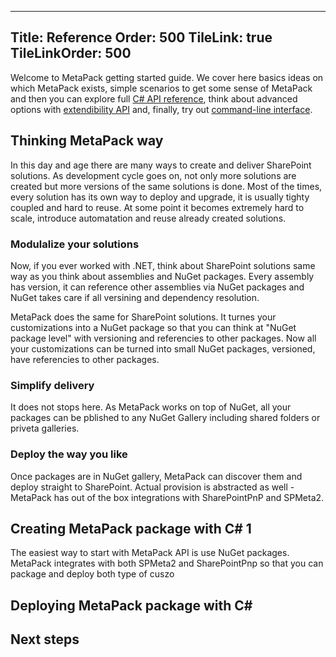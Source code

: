 ﻿----
Title: Reference
Order: 500
TileLink: true
TileLinkOrder: 500
----

Welcome to MetaPack getting started guide. 
We cover here basics ideas on which MetaPack exists, simple scenarios to get some sense of MetaPack and then you can explore full [C# API reference](/metapack/reference), think about advanced options with [extendibility API](/metapack/extensibility/) 
and, finally, try out [command-line interface](/metapack/cli/).

## Thinking MetaPack way
In this day and age there are many ways to create and deliver SharePoint solutions.
As development cycle goes on, not only more solutions are created but more versions of the same solutions is done. 
Most of the times, every solution has its own way to deploy and upgrade, it is usually tighty coupled and hard to reuse. 
At some point it becomes extremely hard to scale, introduce automatation and reuse already created solutions.

### Modulalize your solutions
Now, if you ever worked with .NET, think about SharePoint solutions same way as you think about assemblies and NuGet packages. 
Every assembly has version, it can reference other assemblies via NuGet packages and NuGet takes care if all versining and dependency resolution.

MetaPack does the same for SharePoint solutions. 
It turnes your customizations into a NuGet package so that you can think at "NuGet package level" with versioning and referencies to other packages.
Now all your customizations can be turned into small NuGet packages, versioned, have referencies to other packages. 

### Simplify delivery
It does not stops here. As MetaPack works on top of NuGet, all your packages can be pblished to any NuGet Gallery including shared folders or priveta galleries.


### Deploy the way you like
Once packages are in NuGet gallery, MetaPack can discover them and deploy straight to SharePoint. 
Actual provision is abstracted as well - MetaPack has out of the box integrations with SharePointPnP and SPMeta2. 

## Creating MetaPack package with C# 1
The easiest way to start with MetaPack API is use NuGet packages. MetaPack integrates with both SPMeta2 and SharePointPnp so that you can package and deploy both type of cuszo

<a href="_samples/index-Create_Package_SPMeta2.sample-ref"></a>

## Deploying MetaPack package with C#

<a href="_samples/index-Create_Package_PnP.sample-ref"></a>

## Next steps
